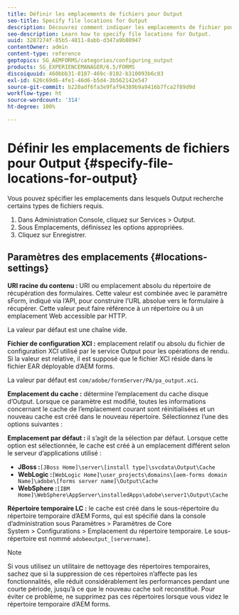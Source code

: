 ```yaml
---
title: Définir les emplacements de fichiers pour Output
seo-title: Specify file locations for Output
description: Découvrez comment indiquer les emplacements de fichier pour Output.
seo-description: Learn how to specify file locations for Output.
uuid: 3287274f-85b5-4811-8abb-d347a9b80947
contentOwner: admin
content-type: reference
geptopics: SG_AEMFORMS/categories/configuring_output
products: SG_EXPERIENCEMANAGER/6.5/FORMS
discoiquuid: 460bbb31-8187-469c-8102-b310093b6c03
exl-id: 620c69d6-4fe1-46d6-b5d4-3b562142e547
source-git-commit: b220adf6fa3e9faf94389b9a9416b7fca2f89d9d
workflow-type: ht
source-wordcount: '314'
ht-degree: 100%

---
```


# Définir les emplacements de fichiers pour Output {#specify-file-locations-for-output}

Vous pouvez spécifier les emplacements dans lesquels Output recherche certains types de fichiers requis.

1. Dans Administration Console, cliquez sur Services > Output.
1. Sous Emplacements, définissez les options appropriées.
1. Cliquez sur Enregistrer.

## Paramètres des emplacements {#locations-settings}

**URI racine du contenu :** URI ou emplacement absolu du répertoire de récupération des formulaires. Cette valeur est combinée avec le paramètre sForm, indiqué via l’API, pour construire l’URL absolue vers le formulaire à récupérer. Cette valeur peut faire référence à un répertoire ou à un emplacement Web accessible par HTTP.

La valeur par défaut est une chaîne vide.

**Fichier de configuration XCI :** emplacement relatif ou absolu du fichier de configuration XCI utilisé par le service Output pour les opérations de rendu. Si la valeur est relative, il est supposé que le fichier XCI réside dans le fichier EAR déployable d’AEM forms.

La valeur par défaut est `com/adobe/formServer/PA/pa_output.xci`.

**Emplacement du cache :** détermine l’emplacement du cache disque d’Output. Lorsque ce paramètre est modifié, toutes les informations concernant le cache de l’emplacement courant sont réinitialisées et un nouveau cache est créé dans le nouveau répertoire. Sélectionnez l’une des options suivantes :

**Emplacement par défaut :** il s’agit de la sélection par défaut. Lorsque cette option est sélectionnée, le cache est créé à un emplacement différent selon le serveur d’applications utilisé :

* **JBoss :**`[JBoss Home]\server\[install type]\svcdata\Output\Cache` 
* **WebLogic :**`[WebLogic Home]\user_projects\domains\[aem-forms domain Name]\adobe\[forms server name]\Output\Cache`
* **WebSphere :**`[IBM Home]\WebSphere\AppServer\installedApps\adobe\server1\Output\Cache`

**Répertoire temporaire LC :** le cache est créé dans le sous-répertoire du répertoire temporaire d’AEM Forms, qui est spécifié dans la console d’administration sous Paramètres > Paramètres de Core System > Configurations > Emplacement du répertoire temporaire. Le sous-répertoire est nommé `adobeoutput_[servername]`.

>[!NOTE]
>
>Si vous utilisez un utilitaire de nettoyage des répertoires temporaires, sachez que si la suppression de ces répertoires n’affecte pas les fonctionnalités, elle réduit considérablement les performances pendant une courte période, jusqu’à ce que le nouveau cache soit reconstitué. Pour éviter ce problème, ne supprimez pas ces répertoires lorsque vous videz le répertoire temporaire d’AEM forms.
